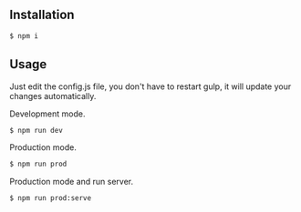## Installation
```bash
$ npm i
```

## Usage
Just edit the config.js file, you don't have to restart gulp, it will update your changes automatically.

Development mode.
```bash
$ npm run dev
```
Production mode.
```bash
$ npm run prod
```
Production mode and run server.
```bash
$ npm run prod:serve
```
